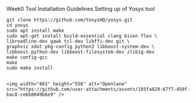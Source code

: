 Week0 Tool Installation Guidelines
Setting up of Yosys tool  

```sudo apt-get update
git clone https://github.com/YosysHQ/yosys.git
cd yosys
sudo apt install make
sudo apt-get install build-essential clang bison flex \
libreadline-dev gawk tcl-dev libffi-dev git \
graphviz xdot pkg-config python3 libboost-system-dev \
libboost-python-dev libboost-filesystem-dev zlib1g-dev
make config-gcc
make
sudo make install


<img width="883" height="556" alt="Openlane" src="https://github.com/user-attachments/assets/185fa829-67f7-450f-bac0-ce6b8049b6e9" />





